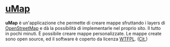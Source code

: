 # [uMap](http://umap.openstreetmap.fr/it/)

**uMap** è un'applicazione che permette di creare mappe sfruttando i layers di [OpenStreetMap](https://www.openstreetmap.org/) e dà la possibilità di implementarle nel proprio sito. Il tutto in pochi minuti. È possibile creare mappe personalizzate. Le mappe create sono open source, ed il software è coperto da licenza [WTFPL](https://it.wikipedia.org/wiki/WTFPL). ([Cit.](https://wiki.openstreetmap.org/wiki/IT:UMap))
